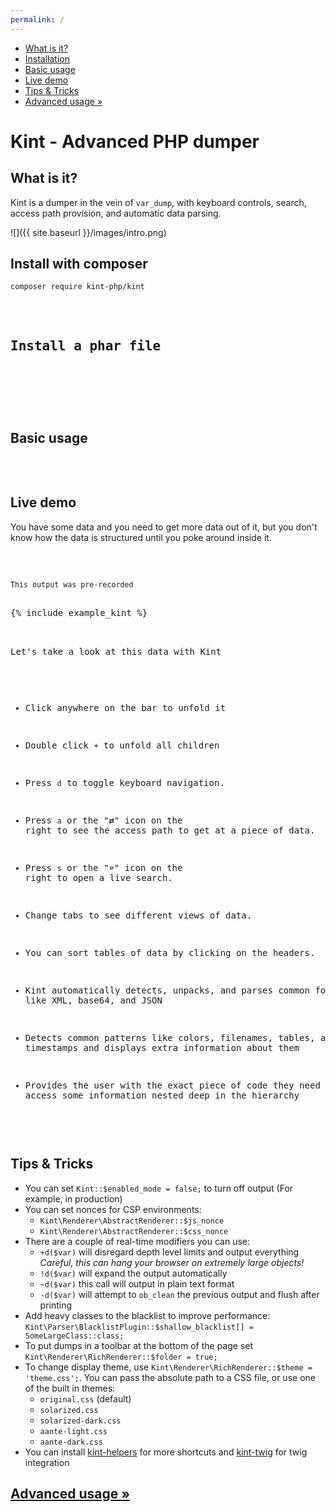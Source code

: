 ```yaml
---
permalink: /
---
```


<div id="leftmenu" class="col-sm-4 col-md-3 hidden-xs">
<ul class="nav nav-list side-navigation" data-spy="affix" data-offset-top="{{ site.affix_offset }}">
    <li><a href="#about">What is it?</a></li>
    <li><a href="#install">Installation</a></li>
    <li><a href="#use">Basic usage</a></li>
    <li><a href="#demo">Live demo</a></li>
    <li><a href="#tips">Tips &amp; Tricks</a></li>
    <li><a href="{{ site.baseurl }}/advanced/">Advanced usage &raquo;</a></li>
</ul>
</div>
<div class="col-sm-8 col-md-9" markdown="1">

# Kint - Advanced PHP dumper

<section id="about" markdown="1">

## What is it?

Kint is a dumper in the vein of `var_dump`, with keyboard controls, search, access path provision, and automatic data parsing.

![]({{ site.baseurl }}/images/intro.png)

</section>
<section id="install" markdown="1">

## Install with composer

```
composer require kint-php/kint
```

<pre class="prettyprint linenums"><?php

include 'vendor/autoload.php';

d('Dumped with Kint');</pre>

## Install a phar file

<pre class="prettyprint linenums"><?php

// Found in the build folder
include 'kint.phar';

d('Dumped with Kint');</pre>

</section>
<section id="use" markdown="1">

## Basic usage

<pre class="prettyprint linenums"><?php

Kint::dump($GLOBALS, $_SERVER); // Dump any number of variables
d($GLOBALS, $_SERVER); // d() is a shortcut for Kint::dump()

Kint::trace(); // Dump a backtrace

Kint::$enabled_mode = false; // Disable kint
</pre>

</section>
<section id="demo" markdown="1">

## Live demo

You have some data and you need to get more data out of it, but you don't know how the data is structured until you poke around inside it.

<pre class="prettyprint linenums"><?php

$time = get_mysterious_value();
$data = get_mysterious_data();
$object = get_mysterious_object();

include 'kint.phar';

d($time, $data, $object);
</pre>

<small>This output was pre-recorded</small>

<div>{% include example_kint %}</div>

Let's take a look at this data with Kint

* Click anywhere on the bar to unfold it
* Double click `+` to unfold all children
* Press `d` to toggle keyboard navigation.
* Press `a` or the "**⇄**" icon on the right to see the access path to get at a piece of data.
* Press `s` or the "**⌕**" icon on the right to open a live search.
* Change tabs to see different views of data.
* You can sort tables of data by clicking on the headers.

* Kint automatically detects, unpacks, and parses common formats like XML, base64, and JSON
* Detects common patterns like colors, filenames, tables, and timestamps and displays extra information about them
* Provides the user with the exact piece of code they need to access some information nested deep in the hierarchy

</section>
<section id="tips" markdown="1">

## Tips & Tricks

* You can set `Kint::$enabled_mode = false;` to turn off output (For example, in production)
* You can set nonces for CSP environments:
    * `Kint\Renderer\AbstractRenderer::$js_nonce`
    * `Kint\Renderer\AbstractRenderer::$css_nonce`
* There are a couple of real-time modifiers you can use:
    * `+d($var)` will disregard depth level limits and output everything  
      *Careful, this can hang your browser on extremely large objects!*
    * `!d($var)` will expand the output automatically
    * `~d($var)` this call will output in plain text format
    * `-d($var)` will attempt to `ob_clean` the previous output and flush after printing
* Add heavy classes to the blacklist to improve performance:  
    `Kint\Parser\BlacklistPlugin::$shallow_blacklist[] = SomeLargeClass::class;`
* To put dumps in a toolbar at the bottom of the page set `Kint\Renderer\RichRenderer::$folder = true;`
* To change display theme, use `Kint\Renderer\RichRenderer::$theme = 'theme.css';`. You can pass the absolute path to a CSS file, or use one of the built in themes:
    * `original.css` (default)
    * `solarized.css`
    * `solarized-dark.css`
    * `aante-light.css`
    * `aante-dark.css`
* You can install [kint-helpers](https://github.com/kint-php/kint-helpers) for more shortcuts and [kint-twig](https://github.com/kint-php/kint-twig) for twig integration

</section>

<h2><a href="{{ site.baseurl }}/advanced/">Advanced usage &raquo;</a></h2>

</div>
